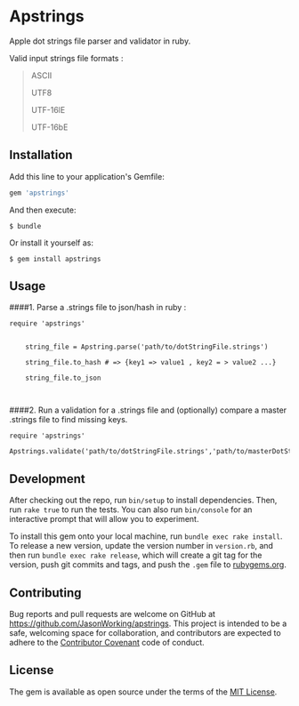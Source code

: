 # Apstrings

Apple dot strings file parser and validator in ruby. 

Valid input strings file formats :

> ASCII
> 
> UTF8
> 
> UTF-16lE
> 
> UTF-16bE


## Installation

Add this line to your application's Gemfile:

```ruby
gem 'apstrings'
```

And then execute:

    $ bundle

Or install it yourself as:

    $ gem install apstrings

## Usage


####1. Parse a .strings file to json/hash in ruby :
```
require 'apstrings'


	string_file = Apstring.parse('path/to/dotStringFile.strings')
	
	string_file.to_hash # => {key1 => value1 , key2 = > value2 ...} 
	
	string_file.to_json
	
	
```


####2. Run a validation for a .strings file and (optionally) compare a master .strings file to find missing keys. 

```
require 'apstrings'

Apstrings.validate('path/to/dotStringFile.strings','path/to/masterDotStringFile.strings')

```


## Development

After checking out the repo, run `bin/setup` to install dependencies. Then, run `rake true` to run the tests. You can also run `bin/console` for an interactive prompt that will allow you to experiment.

To install this gem onto your local machine, run `bundle exec rake install`. To release a new version, update the version number in `version.rb`, and then run `bundle exec rake release`, which will create a git tag for the version, push git commits and tags, and push the `.gem` file to [rubygems.org](https://rubygems.org).

## Contributing

Bug reports and pull requests are welcome on GitHub at https://github.com/JasonWorking/apstrings. This project is intended to be a safe, welcoming space for collaboration, and contributors are expected to adhere to the [Contributor Covenant](contributor-covenant.org) code of conduct.


## License

The gem is available as open source under the terms of the [MIT License](http://opensource.org/licenses/MIT).


